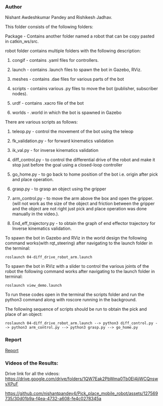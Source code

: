 ### Author
Nishant Awdeshkumar Pandey and Rishikesh Jadhav.

This folder consists of the following folders:

Package - Contains another folder named a robot that can be copy pasted in catkin_ws/src. 

robot folder contains multiple folders with the following description:

1. congif - contains .yaml files for controllers.

2. launch - contains .launch files to spawn the bot in Gazebo, RViz.

3. meshes - contains .dae files for various parts of the bot

4. scripts - contains various .py files to move the bot (publisher, subscriber nodes).

5. urdf - contains .xacro file of the bot

6. worlds - .world in which the bot is spawned in Gazebo

There are various scripts as follows:

1. teleop.py - control the movement of the bot using the teleop

2. fk_validation.py - for forward kinematics validation

3. ik_val.py - for inverse kinematics validation

4. diff_control.py - to control the differential drive of the robot and make it stop just before the goal using a closed-loop controller

5. go_home.py - to go back to home position of the bot i.e. origin after pick and place operation.

6. grasp.py - to grasp an object using the gripper

7. arm_control.py - to move the arm above the box and open the gripper. (will not work as the size of the object and friction between the gripper and the object are not right just pick and place operation was done manually in the video.).

8. End_eff_trajectory.py - to obtain the graph of end effector trajectory for Inverse kinematics validation.

To spawn the bot in Gazebo and RViz in the world design the following command works(with rqt_steering) after navigating to the launch folder in the terminal:

```roslaunch 04-diff_drive_robot_arm.launch```

To spawn the bot in RViz with a slider to control the various joints of the robot the following command works after navigating to the launch folder in terminal:

```roslaunch view_demo.launch```
 
To run these codes open in the terminal the scripts folder and run the python3 <name of the script to run> command along with roscore running in the background.

The following sequence of scripts should be run to obtain the pick and place of an object:

```roslaunch 04-diff_drive_robot_arm.launch --> python3 diff_control.py --> python3 arm_control.py --> python3 grasp.py --> go_home.py```

### Report 
[Report](https://github.com/nishantpandey4/Pick_place_mobile_robot/blob/main/Report%20.pdf)
 
### Videos of the Results:

Drive link for all the videos:
https://drive.google.com/drive/folders/1QW7Eak2PbWma0Tb0El4jjWCQnswvXPuF

https://github.com/nishantpandey4/Pick_place_mobile_robot/assets/127569735/30d01b9a-f4ea-4732-a608-fe4c0278345a



